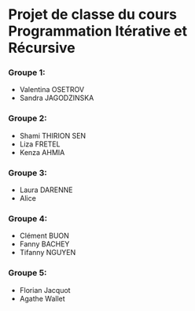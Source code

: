 # Projet de classe du cours Programmation Itérative et Récursive

### Groupe 1:
- Valentina OSETROV
- Sandra JAGODZINSKA

### Groupe 2:
- Shami THIRION SEN 
- Liza FRETEL
- Kenza AHMIA

### Groupe 3:
- Laura DARENNE
- Alice

### Groupe 4:
- Clément BUON
- Fanny BACHEY
- Tifanny NGUYEN

### Groupe 5:
- Florian Jacquot
- Agathe Wallet
